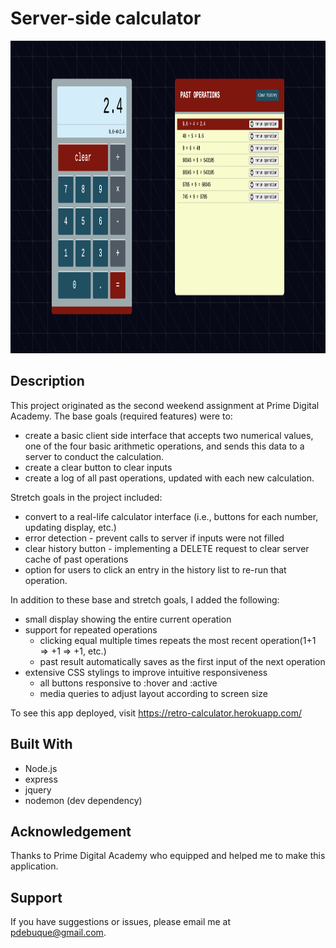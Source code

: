 # Server-side calculator

<div align="center">
<img src="./readme-images/full-screenshot.png" height="500" style="margin-right: 20px" />
</div>

## Description

This project originated as the second weekend assignment at Prime Digital Academy. The base goals (required features) were to:

* create a basic client side interface that accepts two numerical values, one of the four basic arithmetic operations, and sends this data to a server to conduct the calculation.
* create a clear button to clear inputs
* create a log of all past operations, updated with each new calculation.

Stretch goals in the project included:

* convert to a real-life calculator interface (i.e., buttons for each number, updating display, etc.)
* error detection - prevent calls to server if inputs were not filled
* clear history button - implementing a DELETE request to clear server cache of past operations
* option for users to click an entry in the history list to re-run that operation.

In addition to these base and stretch goals, I added the following:

* small display showing the entire current operation
* support for repeated operations
    * clicking equal multiple times repeats the most recent operation(1+1 => +1 => +1, etc.)
    * past result automatically saves as the first input of the next operation
* extensive CSS stylings to improve intuitive responsiveness
    * all buttons responsive to :hover and :active
    * media queries to adjust layout according to screen size

To see this app deployed, visit https://retro-calculator.herokuapp.com/

## Built With

* Node.js
* express
* jquery
* nodemon (dev dependency)

## Acknowledgement

Thanks to Prime Digital Academy who equipped and helped me to make this application.

## Support

If you have suggestions or issues, please email me at [pdebuque@gmail.com](pdebuque@gmail.com).